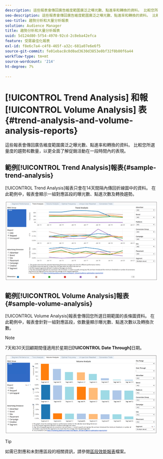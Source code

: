```yaml
---
description: 這些報表會傳回廣告維度範圍廣泛之曝光數、點進率和轉換的資料。 比較您所選量度的趨勢和數量，以更全面了解促銷活動在一段時間內的表現。
seo-description: 這些報表會傳回廣告維度範圍廣泛之曝光數、點進率和轉換的資料。 比較您所選量度的趨勢和數量，以更全面了解促銷活動在一段時間內的表現。
seo-title: 趨勢分析和大量分析報表
solution: Audience Manager
title: 趨勢分析和大量分析報表
uuid: 5d124d80-5f54-4970-92cd-2c8eba42efca
feature: 受眾最佳化報表
exl-id: f8e6c7a4-c4f8-465f-a32c-681a07e6e6f5
source-git-commit: fe01ebac8c0d0ad3630d3853e0bf32f0b00f6a44
workflow-type: tm+mt
source-wordcount: '214'
ht-degree: 7%

---
```


# [!UICONTROL Trend Analysis] 和報 [!UICONTROL Volume Analysis] 表{#trend-analysis-and-volume-analysis-reports}

這些報表會傳回廣告維度範圍廣泛之曝光數、點進率和轉換的資料。 比較您所選量度的趨勢和數量，以更全面了解促銷活動在一段時間內的表現。

## 範例[!UICONTROL Trend Analysis]報表{#sample-trend-analysis}

[!UICONTROL Trend Analysis]報表只會在14天間隔內傳回折線圖中的資料。 在此範例中，報表會顯示一組對應區段的曝光數、點進次數及轉換趨勢。

![](assets/trend-analysis.png)

## 範例[!UICONTROL Volume Analysis]報表{#sample-volume-analysis}

[!UICONTROL Volume Analysis]報表會傳回您所選日期範圍的長條圖資料。 在此範例中，報表會針對一組對應區段，依數量顯示曝光數、點進次數以及轉換次數。

>[!NOTE]
>
>7天和30天回顧期間僅適用於星期日&#x200B;**[!UICONTROL Date Through]**&#x200B;日期。

![](assets/volume-analysis.png)

>[!TIP]
>
>如需已對應和未對應區段的相關資訊，請參閱[區段效能報表](../../../reporting/audience-optimization-reports/aor-advertisers/segment-performance.md)檔案。

